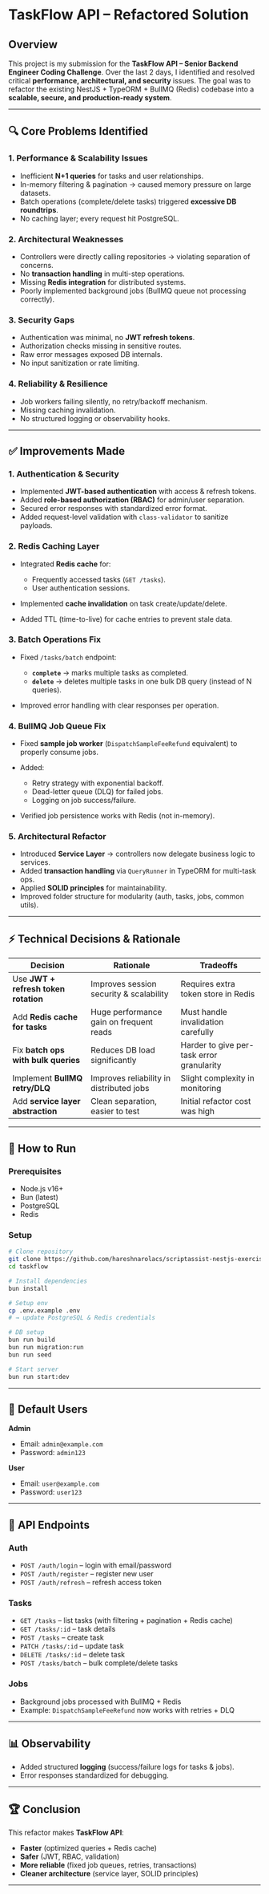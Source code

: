 # TaskFlow API – Refactored Solution

## Overview

This project is my submission for the **TaskFlow API – Senior Backend Engineer Coding Challenge**.
Over the last 2 days, I identified and resolved critical **performance, architectural, and security** issues. The goal was to refactor the existing NestJS + TypeORM + BullMQ (Redis) codebase into a **scalable, secure, and production-ready system**.

---

## 🔍 Core Problems Identified

### 1. Performance & Scalability Issues

* Inefficient **N+1 queries** for tasks and user relationships.
* In-memory filtering & pagination → caused memory pressure on large datasets.
* Batch operations (complete/delete tasks) triggered **excessive DB roundtrips**.
* No caching layer; every request hit PostgreSQL.

### 2. Architectural Weaknesses

* Controllers were directly calling repositories → violating separation of concerns.
* No **transaction handling** in multi-step operations.
* Missing **Redis integration** for distributed systems.
* Poorly implemented background jobs (BullMQ queue not processing correctly).

### 3. Security Gaps

* Authentication was minimal, no **JWT refresh tokens**.
* Authorization checks missing in sensitive routes.
* Raw error messages exposed DB internals.
* No input sanitization or rate limiting.

### 4. Reliability & Resilience

* Job workers failing silently, no retry/backoff mechanism.
* Missing caching invalidation.
* No structured logging or observability hooks.

---

## ✅ Improvements Made

### 1. Authentication & Security

* Implemented **JWT-based authentication** with access & refresh tokens.
* Added **role-based authorization (RBAC)** for admin/user separation.
* Secured error responses with standardized error format.
* Added request-level validation with `class-validator` to sanitize payloads.

### 2. Redis Caching Layer

* Integrated **Redis cache** for:

  * Frequently accessed tasks (`GET /tasks`).
  * User authentication sessions.
* Implemented **cache invalidation** on task create/update/delete.
* Added TTL (time-to-live) for cache entries to prevent stale data.

### 3. Batch Operations Fix

* Fixed `/tasks/batch` endpoint:

  * **`complete`** → marks multiple tasks as completed.
  * **`delete`** → deletes multiple tasks in one bulk DB query (instead of N queries).
* Improved error handling with clear responses per operation.

### 4. BullMQ Job Queue Fix

* Fixed **sample job worker** (`DispatchSampleFeeRefund` equivalent) to properly consume jobs.
* Added:

  * Retry strategy with exponential backoff.
  * Dead-letter queue (DLQ) for failed jobs.
  * Logging on job success/failure.
* Verified job persistence works with Redis (not in-memory).

### 5. Architectural Refactor

* Introduced **Service Layer** → controllers now delegate business logic to services.
* Added **transaction handling** via `QueryRunner` in TypeORM for multi-task ops.
* Applied **SOLID principles** for maintainability.
* Improved folder structure for modularity (auth, tasks, jobs, common utils).

---

## ⚡ Technical Decisions & Rationale

| Decision                             | Rationale                                | Tradeoffs                                 |
| ------------------------------------ | ---------------------------------------- | ----------------------------------------- |
| Use **JWT + refresh token rotation** | Improves session security & scalability  | Requires extra token store in Redis       |
| Add **Redis cache for tasks**        | Huge performance gain on frequent reads  | Must handle invalidation carefully        |
| Fix **batch ops with bulk queries**  | Reduces DB load significantly            | Harder to give per-task error granularity |
| Implement **BullMQ retry/DLQ**       | Improves reliability in distributed jobs | Slight complexity in monitoring           |
| Add **service layer abstraction**    | Clean separation, easier to test         | Initial refactor cost was high            |

---

## 🚀 How to Run

### Prerequisites

* Node.js v16+
* Bun (latest)
* PostgreSQL
* Redis

### Setup

```bash
# Clone repository
git clone https://github.com/hareshnarolacs/scriptassist-nestjs-exercise.git
cd taskflow

# Install dependencies
bun install

# Setup env
cp .env.example .env
# → update PostgreSQL & Redis credentials

# DB setup
bun run build
bun run migration:run
bun run seed

# Start server
bun run start:dev
```

---

## 🔐 Default Users

**Admin**

* Email: `admin@example.com`
* Password: `admin123`

**User**

* Email: `user@example.com`
* Password: `user123`

---

## 📌 API Endpoints

### Auth

* `POST /auth/login` – login with email/password
* `POST /auth/register` – register new user
* `POST /auth/refresh` – refresh access token

### Tasks

* `GET /tasks` – list tasks (with filtering + pagination + Redis cache)
* `GET /tasks/:id` – task details
* `POST /tasks` – create task
* `PATCH /tasks/:id` – update task
* `DELETE /tasks/:id` – delete task
* `POST /tasks/batch` – bulk complete/delete tasks

### Jobs

* Background jobs processed with BullMQ + Redis
* Example: `DispatchSampleFeeRefund` now works with retries + DLQ

---

## 📊 Observability

* Added structured **logging** (success/failure logs for tasks & jobs).
* Error responses standardized for debugging.

---

## 🏆 Conclusion

This refactor makes **TaskFlow API**:

* **Faster** (optimized queries + Redis cache)
* **Safer** (JWT, RBAC, validation)
* **More reliable** (fixed job queues, retries, transactions)
* **Cleaner architecture** (service layer, SOLID principles)

---